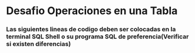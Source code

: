 # Desafio Operaciones en una Tabla
### Las siguientes lineas de codigo deben ser colocadas en la terminal SQL Shell o su programa SQL de preferencia(Verificar si existen diferencias)